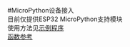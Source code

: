 #MicroPython设备接入  
目前仅提供ESP32 MicroPython支持模块  
使用方法见[示例程序](https://github.com/blinker-iot/blinker-mpy/tree/master/example)  
[函数参考](?file=003-硬件开发/04-microPython支持)  
